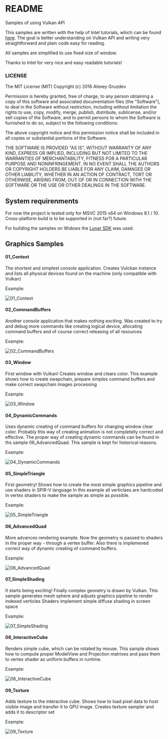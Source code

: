 # README

Samples of using Vulkan API

This samples are written with the help of Intel tutorials, which can be found [here](https://software.intel.com/en-us/articles/api-without-secrets-introduction-to-vulkan-preface). 
The goal is better understanding on Vulkan API and writing very straightforward and plain code easy for reading.

All samples are simplified to use fixed size of window.

Thanks to Intel for very nice and easy readable tutorials!

### LICENSE

The MIT License (MIT)
Copyright (c) 2016 Alexey Gruzdev

Permission is hereby granted, free of charge, to any person obtaining a copy of this software and associated documentation files (the "Software"), to deal in the Software without restriction, including without limitation the rights to use, copy, modify, merge, publish, distribute, sublicense, and/or sell copies of the Software, and to permit persons to whom the Software is furnished to do so, subject to the following conditions:

The above copyright notice and this permission notice shall be included in all copies or substantial portions of the Software.

THE SOFTWARE IS PROVIDED "AS IS", WITHOUT WARRANTY OF ANY KIND, EXPRESS OR IMPLIED, INCLUDING BUT NOT LIMITED TO THE WARRANTIES OF MERCHANTABILITY, FITNESS FOR A PARTICULAR PURPOSE AND NONINFRINGEMENT. IN NO EVENT SHALL THE AUTHORS OR COPYRIGHT HOLDERS BE LIABLE FOR ANY CLAIM, DAMAGES OR OTHER LIABILITY, WHETHER IN AN ACTION OF CONTRACT, TORT OR OTHERWISE, ARISING FROM, OUT OF OR IN CONNECTION WITH THE SOFTWARE OR THE USE OR OTHER DEALINGS IN THE SOFTWARE.

## System requirenments

For now the project is tested only for MSVC 2015 x64 on Windows 8.1 / 10.
Cross-platform build is to be supported in (not far?) future.

For building the samples on Widows the [Lunar SDK](https://vulkan.lunarg.com/) was used.

## Graphics Samples

#### 01_Context

The shortest and simplest console application. Creates Vulckan instance and lists all physical devices found on the machine (only compatible with Vulkan)

Example:

![01_Context](./images/01.png)

#### 02_CommandBuffers

Another console application that makes nothing exciting. Was created to try and debug more commands like creating logical device, 
allocating command buffers and of course correct releasing of all resources

Example:

![02_CommandBuffers](./images/02.png)

#### 03_Window

First window with Vulkan! Creates window and clears color. 
This example shows how to create swapchain, prepare simples command buffers and make correct swapchain images processing

Example:

![03_Window](./images/03.png)

#### 04_DynamicCommands

Uses dynamic creating of command buffers for changing window clear color.
Probably this way of creating animation is not completelly correct and effective. 
The proper way of creating dynamic commands can be found in ths sample 06_AdvancedQuad.
This sample is kept for historical reasons.

Example:

![04_DynamicCommands](./images/04.png)

#### 05_SimpleTriangle

First geometry! Shows how to create the most simple graphics pipeline and use shaders in SPIR-V language 
In this example all verticlaes are hardcoded in vertex shaders to make the sample as simple as possible.

Example:

![05_SimpleTriangle](./images/05.png)

#### 06_AdvancedQuad

More advances rendering example. Now the geometry is passed to shaders in the proper way - through a vertex buffer.
Also there is implemened correct way of dynamic creating of command buffers.

Example:

![06_AdvancedQuad](./images/06.png)

#### 07_SimpleShading

It starts being exciting! Finally complex geonetry is drawn by Vulkan.
This sample generates mesh sphere and adjusts graphics pipeline to render indexed verticles
Shaders implement simple diffuse shading in screen space

Example:

![07_SimpleShading](./images/07.png)

#### 08_InteractiveCube

Renders simple cube, which can be rotated by mouse. This sample shows how to compute proper ModelView and Projection matrixes
and pass them to vertex shader as uniform buffers in runtime.

Example:

![08_InteractiveCube](./images/08.png)


#### 09_Texture

Adds texture to the interactive cube. Shows how to load pixel data to host visible image and transfer it to GPU image.
Creates texture sampler and adds it to descriptor set

Example:

![09_Texture](./images/09.png)

